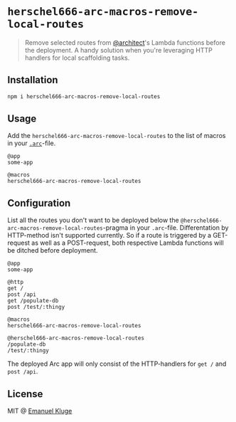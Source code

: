 # `herschel666-arc-macros-remove-local-routes`

> Remove selected routes from [@architect](https://arc.codes/)'s Lambda functions before the
> deployment. A handy solution when you're leveraging HTTP handlers for local scaffolding tasks.

## Installation

```sh
npm i herschel666-arc-macros-remove-local-routes
```

## Usage

Add the `herschel666-arc-macros-remove-local-routes` to the list of macros in your
[`.arc`](https://arc.codes/guides/project-manifest)-file.

```arc
@app
some-app

@macros
herschel666-arc-macros-remove-local-routes
```

## Configuration

List all the routes you don't want to be deployed below the `@herschel666-arc-macros-remove-local-routes`-pragma in your
`.arc`-file. Differentation by HTTP-method isn't supported currently. So if a route is triggered by
a GET-request as well as a POST-request, both respective Lambda functions will be ditched before deployment.

```arc
@app
some-app

@http
get /
post /api
get /populate-db
post /test/:thingy

@macros
herschel666-arc-macros-remove-local-routes

@herschel666-arc-macros-remove-local-routes
/populate-db
/test/:thingy
```

The deployed Arc app will only consist of the HTTP-handlers for `get /` and `post /api`.

## License

MIT @ [Emanuel Kluge](https://twitter.com/Herschel_R)
